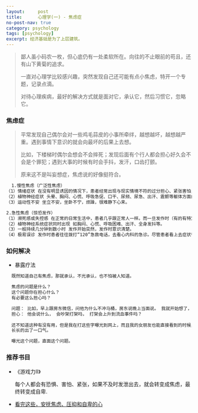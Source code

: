 ```yaml
---
layout:     post
title:      心理学(一) - 焦虑症
no-post-nav: true
category: psychology
tags: [psychology]
excerpt: 经济基础是为了上层建筑。
---
```


> 鄙人虽小码农一枚，但心底仍有一处柔软所在。向往的不止眼前的苟且，还有山下黄菊的追求。
>
> 一直对心理学比较感兴趣，突然发现自己还可能有点小焦虑，特开一个专题，记录点滴。
>
> 对待心理疾病，最好的解决方式就是面对它，承认它，然后习惯它，忽略它。

### 焦虑症

> 平常发现自己偶尔会对一些鸡毛蒜皮的小事所牵绊，越想越坏，越想越严重。遇到事情下意识的就会向最坏的后果上去想。
>
> 比如，下楼梯时偶尔会想会不会摔死；发现后面有个行人都会担心好久会不会是个罪犯；遇到大事的时候有时会手抖，发汗，口齿打颤。
>
> 原来这不是叫妄想症，焦虑说的好像挺符合。

```html
  1.慢性焦虑（广泛性焦虑）
（1）情绪症状 在没有明显诱因的情况下，患者经常出现与现实情境不符的过分担心、紧张害怕，这种紧张害怕常常没有明确的对象和内容。患者感觉自己一直处于一种紧张不安、提心吊胆，恐惧、害怕、忧虑的内心体验中。
（2）植物神经症状 头晕、胸闷、心慌、呼吸急促、口干、尿频、尿急、出汗、震颤等躯体方面的症状。
（3）运动性不安 坐立不安，坐卧不宁，烦躁，很难静下心来。

2.急性焦虑（惊恐发作）
（1）濒死感或失控感 在正常的日常生活中，患者几乎跟正常人一样。而一旦发作时（有的有特定触发情境，如封闭空间等），患者突然出现极度恐惧的心理，体验到濒死感或失控感。
（2）植物神经系统症状同时出现 如胸闷、心慌、呼吸困难、出汗、全身发抖等。
（3）一般持续几分钟到数小时 发作开始突然，发作时意识清楚。
（4）极易误诊 发作时患者往往拨打“120”急救电话，去看心内科的急诊。尽管患者看上去症状很重，但是相关检查结果大多正常，因此往往诊断不明确。发作后患者仍极度恐 惧，担心自身病情，往往辗转于各大医院各个科室，做各种各样的检查，但不能确诊。既耽误了治疗也造成了医疗资源的浪费。
```

### 如何解决

- 暴露疗法

```html
  既然知道自己有焦虑，那就承认，不光承认，也不怕被人知道。

  焦虑的问题是什么？
  这个问题你在担心什么？
  有必要这么担心吗？

  问题： 比如，早上跟房东微信，问他为什么不冲马桶，房东说晚上当面说。 我就开始想了，越想越多。
  担心： 他会说什么， 会吵架打架吗， 打架会上升到流血事件吗？
  
  还不知道这种有没有用，但是我在打这些字曝光到网上，而且我的女朋友也能直接看到的时候，心理已经舒服多了。
  长长的出了一口气。

  曝光这个问题，直面这个问题。
```

### 推荐书目

- 《游戏力II》 

    每个人都会有恐惧、害怕、紧张，如果不及时发泄出去，就会转变成焦虑，最终转变成自卑.

- [看完这些，安抚焦虑、压抑和自卑的心](https://www.douban.com/group/topic/80655504/)

